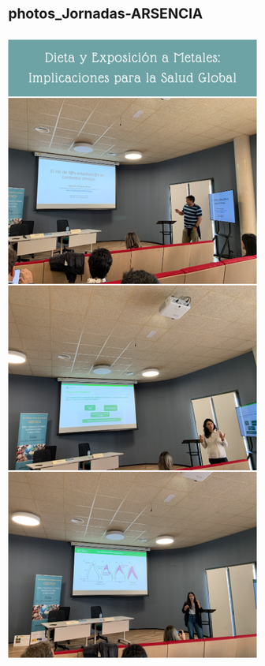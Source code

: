# photos_Jornadas-ARSENCIA

<br/>

<img src="Title.png" style="zoom:80%;" />

<br/>

<img src="Pablo Martinez.png" style="zoom:80%;" />

<br/>

<img src="Susana Coto.png" style="zoom:80%;" />

<br/>

<img src="Leyre notario.png" style="zoom:80%;" />

<br/>
